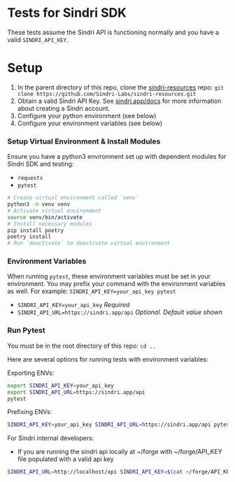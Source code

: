 # Tests for Sindri SDK

These tests assume the Sindri API is functioning normally and you have a valid `SINDRI_API_KEY`.

# Setup
1. In the parent directory of this repo, clone the [sindri-resources](https://github.com/Sindri-Labs/sindri-resources) repo: `git clone https://github.com/Sindri-Labs/sindri-resources.git`
1. Obtain a valid Sindri API Key. See [sindri.app/docs](sindri.app/docs) for more information about creating a Sindri account.
1. Configure your python environment (see below)
1. Configure your environment variables (see below)

### Setup Virtual Environment & Install Modules
Ensure you have a python3 environment set up with dependent modules for Sindri SDK and testing:
- `requests`
- `pytest`

```bash
# Create virtual environment called `venv`
python3 -m venv venv
# Activate virtual environment
source venv/bin/activate
# Install necessary modules
pip install poetry
poetry install
# Run `deactivate` to deactivate virtual environment
```

### Environment Variables
When running `pytest`, these environment variables must be set in your environment. You may prefix your command with the environment variables as well. For example: `SINDRI_API_KEY=your_api_key pytest`

- `SINDRI_API_KEY=your_api_key` *Required*
- `SINDRI_API_URL=https://sindri.app/api` *Optional. Default value shown*

### Run Pytest
You must be in the root directory of this repo: `cd ..`

Here are several options for running tests with environment variables:

Exporting ENVs:
```bash
export SINDRI_API_KEY=your_api_key
export SINDRI_API_URL=https://sindri.app/api
pytest
```

Prefixing ENVs:
```bash
SINDRI_API_KEY=your_api_key SINDRI_API_URL=https://sindri.app/api pytest
```

For Sindri internal developers:
- If you are running the sindri api locally at ~/forge with ~/forge/API_KEY file populated with a valid api key
```bash
SINDRI_API_URL=http://localhost/api SINDRI_API_KEY=$(cat ~/forge/API_KEY) pytest
```